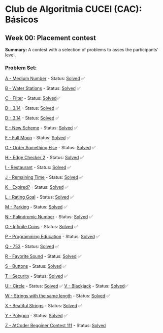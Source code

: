 # Club de Algoritmia CUCEI (CAC): Básicos

## Week 00: Placement contest
**Summary:** A contest with a selection of problems to asses the participants' level.

### Problem Set:
[A - Medium Number](https://codeforces.com/problemset/problem/1760/A) - Status: [Solved](/Codeforces/cf1760A_medium_number.cpp) :white_check_mark:

[B - Water Stations](https://atcoder.jp/contests/abc305/tasks/abc305_a?lang=en) - Status: [Solved](/AtCoder/abc305A_water_station.cpp) :white_check_mark:

[C - Filter](https://atcoder.jp/contests/abc294/tasks/abc294_a?lang=en) - Status: [Solved](/AtCoder/abc294A_filter.cpp):white_check_mark:

[D - 3.14](https://atcoder.jp/contests/abc314/tasks/abc314_a?lang=en) - Status: [Solved](/AtCoder/abc314A_314.cpp) :white_check_mark:

[D - 3.14](https://atcoder.jp/contests/abc314/tasks/abc314_a?lang=en) - Status: [Solved](/AtCoder/abc314A_314.cpp) :white_check_mark:

[E - New Scheme](https://atcoder.jp/contests/abc308/tasks/abc308_a?lang=en) - Status: [Solved](/AtCoder/abc308A_new_scheme.cpp) :white_check_mark:

[F - Full Moon](https://atcoder.jp/contests/abc318/tasks/abc318_a?lang=en) - Status: [Solved](/AtCoder/abc318A_full_moon.cpp) :white_check_mark:

[G - Order Something Else](https://atcoder.jp/contests/abc310/tasks/abc310_a?lang=en) - Status: [Solved](/AtCoder/abc310A_order_something_else.cpp) :white_check_mark:

[H - Edge Checker 2](https://atcoder.jp/contests/abc285/tasks/abc285_a?lang=en) - Status: [Solved](/AtCoder/abc285A_edge_checker_2.cpp) :white_check_mark: 

[I - Restaurant](https://atcoder.jp/contests/abc055/tasks/abc055_a?lang=en) - Status: [Solved](/AtCoder/abc055A_restaurant.cpp) :white_check_mark:

[J - Remaining Time](https://atcoder.jp/contests/abc057/tasks/abc057_a?lang=en) - Status: [Solved](/AtCoder/abc057A_remaining_time.cpp) :white_check_mark:

[K - Expired?](https://atcoder.jp/contests/abc065/tasks/abc065_a?lang=en) - Status: [Solved](/AtCoder/abc065A_expired.cpp) :white_check_mark:

[L - Rating Goal](https://atcoder.jp/contests/abc076/tasks/abc076_a?lang=en) - Status: [Solved](/AtCoder/abc076A_rating_goal.cpp) :white_check_mark:

[M - Parking](https://atcoder.jp/contests/abc080/tasks/abc080_a?lang=en) - Status: [Solved](/AtCoder/abc080A_parking.cpp) :white_check_mark:

[N - Palindromic Number](https://atcoder.jp/contests/abc070/tasks/abc070_a?lang=en) - Status: [Solved](/AtCoder/abc070A_palindromic_number.cpp) :white_check_mark:

[O - Infinite Coins](https://atcoder.jp/contests/abc088/tasks/abc088_a?lang=en) - Status: [Solved](/AtCoder/abc088A_infinite_coins.cpp) :white_check_mark:

[P - Programming Education](https://atcoder.jp/contests/abc112/tasks/abc112_a?lang=en) - Status: [Solved](/AtCoder/abc112A_programming_education.cpp) :white_check_mark:

[Q - 753](https://atcoder.jp/contests/abc114/tasks/abc114_a?lang=en) - Status: [Solved](/AtCoder/abc114A_753.cpp) :white_check_mark:

[R - Favorite Sound](https://atcoder.jp/contests/abc120/tasks/abc120_a?lang=en) - Status: [Solved](/AtCoder/abc120A_favorite_sound.cpp) :white_check_mark:

[S - Buttons](https://atcoder.jp/contests/abc124/tasks/abc124_a?lang=en) - Status: [Solved](/AtCoder/abc124A_buttons.cpp) :white_check_mark:

[T - Security](https://atcoder.jp/contests/abc131/tasks/abc131_a?lang=en) - Status: [Solved](/AtCoder/abc131A_security.cpp) :white_check_mark:

[U - Circle](https://atcoder.jp/contests/abc145/tasks/abc145_a?lang=en) - Status: [Solved](/AtCoder/abc145A_circle.cpp) :white_check_mark:
[V - Blackjack](https://atcoder.jp/contests/abc147/tasks/abc147_a?lang=en) - Status: [Solved](/AtCoder/abc147A_blackjack.cpp):white_check_mark:

[W - Strings with the same length](https://atcoder.jp/contests/abc148/tasks/abc148_b?lang=en) - Status: [Solved](/AtCoder/abc148B_strings_with_same_length.cpp) :white_check_mark:

[X - Beatiful Strings](https://atcoder.jp/contests/abc044/tasks/abc044_b?lang=en) - Status: [Solved](/AtCoder/abc044B_beatiful_strings.cpp) :white_check_mark:

[Y - Polygon](https://atcoder.jp/contests/abc117/tasks/abc117_b?lang=en) - Status: [Solved](/AtCoder/abc117B_polygon.cpp) :white_check_mark:

[Z - AtCoder Begginer Contest 111](https://atcoder.jp/contests/abc111/tasks/abc111_b?lang=en) - Status: [Solved](/AtCoder/abc111B_atcoder_beginner_contest_111.cpp)